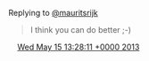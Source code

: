 Replying to [@mauritsrijk](https://twitter.com/mauritsrijk/status/334031108456996867)

> I think you can do better ;\-\)

<img src="../../media/tweet.ico" width="12" /> [Wed May 15 13:28:11 +0000 2013](https://twitter.com/DromerDenker/status/334661491091468289)